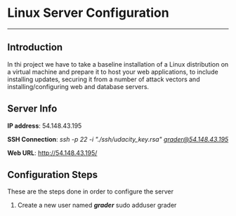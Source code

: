 # Linux Server Configuration

---

## Introduction

In thi project we have to take a baseline installation of a Linux distribution on a virtual machine and prepare it to host your web applications, to include installing updates, securing it from a number of attack vectors and installing/configuring web and database servers.

## Server Info

**IP address**: 54.148.43.195

**SSH Connection**: *ssh -p 22 -i "./ssh/udacity_key.rsa" grader@54.148.43.195*

**Web URL**: http://54.148.43.195/

## Configuration Steps

These are the steps done in order to configure the server

1. Create a new user named ***grader***
  sudo adduser grader
